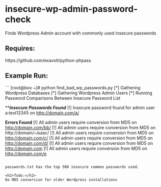 insecure-wp-admin-password-check
================================

Finds Wordpress Admin account with commonly used insecure passwords

<h2>Requires:</h2>
https://github.com/exavolt/python-phpass

<h2>Example Run:</h2>
```
[root@box ~]# python find_bad_wp_passwords.py 
[*] Gathering Wordpress Databases
[*] Gathering Wordpress Admin Users
[*] Running Password Comparisons Between Insecure Password List

*******************************Insecure Passwords Found*****************************
[!] Insecure password found for admin user a:test12345 on http://domain.com/a/

************************************Errors Found************************************
[!] All admin users require conversion from MD5 on http://domain.com/bb/
[!] All admin users require conversion from MD5 on http://domain/~isaac/
[!] All admin users require conversion from MD5 on http://domain.com/c/
[!] All admin users require conversion from MD5 on http://domain.com/d/
[!] All admin users require conversion from MD5 on http://domain.com
[!] All admin users require conversion from MD5 on http://domain.com/e
```

passwords.txt has the top 500 insecure common passwords used.

<h2>Todo:</h2>
Do MD5 conversion for older Wordpress installations


